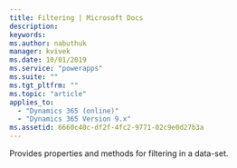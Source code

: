 ```yaml
---
title: Filtering | Microsoft Docs
description: 
keywords:
ms.author: nabuthuk
manager: kvivek
ms.date: 10/01/2019
ms.service: "powerapps"
ms.suite: ""
ms.tgt_pltfrm: ""
ms.topic: "article"
applies_to: 
  - "Dynamics 365 (online)"
  - "Dynamics 365 Version 9.x"
ms.assetid: 6660c40c-df2f-4fc2-9771-02c9e0d27b3a
---
```

 
Provides properties and methods for filtering in a data-set.
